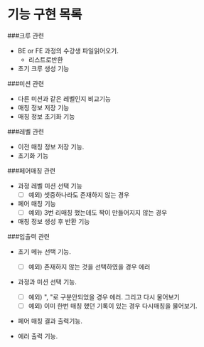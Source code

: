# 기능 구현 목록

###크루 관련
- BE or FE 과정의 수강생 파일읽어오기.
    - 리스트로반환
- 초기 크루 생성 기능
    
###미션 관련
- 다른 미션과 같은 레벨인지 비교기능
- 매칭 정보 저장 기능
- 매칭 정보 초기화 기능

###레벨 관련
- 이전 매칭 정보 저장 기능.
- 초기화 기능

###페어매칭 관련
- 과정 레벨 미션 선택 기능
    - [ ] 예외) 셋중하나라도 존재하지 않는 경우 
- 페어 매칭 기능
    - [ ] 예외) 3번 리매칭 했는데도 짝이 만들어지지 않는 경우
- 매칭 정보 생성 후 반환 기능

###입출력 관련
- 초기 메뉴 선택 기능.
  - [ ] 예외) 존재하지 않는 것을 선택하였을 경우 에러

- 과정과 미션 선택 기능.
    - [ ] 예외) ", "로 구분안되었을 경우 에러. 그리고 다시 물어보기
    - [ ] 예외) 이미 한번 매칭 했던 기록이 있는 경우 다시매칭을 물어보기.

- 페어 매칭 결과 출력기능.
  
- 에러 출력 기능.
  

